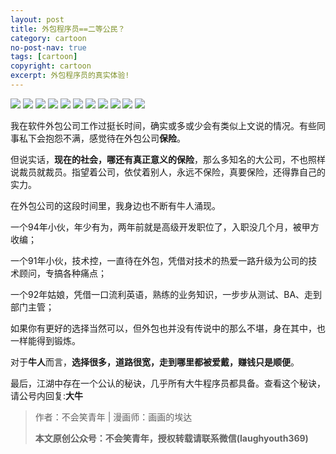 ```yaml
---
layout: post
title: 外包程序员==二等公民？
category: cartoon
no-post-nav: true
tags: [cartoon]
copyright: cartoon
excerpt: 外包程序员的真实体验!
---
```



![](http://favorites.ren/assets/images/2020/cartoon/outsourcingcoder01.jpeg)
![](http://favorites.ren/assets/images/2020/cartoon/outsourcingcoder02.jpeg)
![](http://favorites.ren/assets/images/2020/cartoon/outsourcingcoder03.jpeg)
![](http://favorites.ren/assets/images/2020/cartoon/outsourcingcoder04.jpeg)
![](http://favorites.ren/assets/images/2020/cartoon/outsourcingcoder05.jpeg)
![](http://favorites.ren/assets/images/2020/cartoon/outsourcingcoder06.jpeg)
![](http://favorites.ren/assets/images/2020/cartoon/outsourcingcoder07.jpeg)
![](http://favorites.ren/assets/images/2020/cartoon/outsourcingcoder08.jpeg)
![](http://favorites.ren/assets/images/2020/cartoon/outsourcingcoder09.jpeg)
![](http://favorites.ren/assets/images/2020/cartoon/outsourcingcoder10.jpeg)
![](http://favorites.ren/assets/images/2020/cartoon/outsourcingcoder11.jpeg)


我在软件外包公司工作过挺长时间，确实或多或少会有类似上文说的情况。有些同事私下会抱怨不满，感觉待在外包公司**保险**。
 
但说实话，**现在的社会，哪还有真正意义的保险**，那么多知名的大公司，不也照样说裁员就裁员。指望着公司，依仗着别人，永远不保险，真要保险，还得靠自己的实力。
 
在外包公司的这段时间里，我身边也不断有牛人涌现。
 
一个94年小伙，年少有为，两年前就是高级开发职位了，入职没几个月，被甲方收编；
 
一个91年小伙，技术控，一直待在外包，凭借对技术的热爱一路升级为公司的技术顾问，专搞各种痛点；
 
一个92年姑娘，凭借一口流利英语，熟练的业务知识，一步步从测试、BA、走到部门主管；
 
如果你有更好的选择当然可以，但外包也并没有传说中的那么不堪，身在其中，也一样能得到锻炼。
 
对于**牛人**而言，**选择很多，道路很宽，走到哪里都被爱戴，赚钱只是顺便**。

最后，江湖中存在一个公认的秘诀，几乎所有大牛程序员都具备。查看这个秘诀，请公号内回复:**大牛**


>作者：不会笑青年 | 漫画师：画画的埃达
>
>**本文原创公众号：不会笑青年，授权转载请联系微信(laughyouth369)**